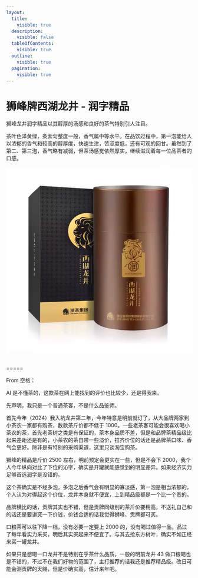 ```yaml
---
layout:
  title:
    visible: true
  description:
    visible: false
  tableOfContents:
    visible: true
  outline:
    visible: true
  pagination:
    visible: true
---
```


# 狮峰牌西湖龙井 - 润字精品

狮峰龙井润字精品以其醇厚的汤感和良好的茶气特别引人注目。

茶叶色泽黄绿，条索匀整度一般，香气属中等水平。在品饮过程中，第一泡能给人以浓郁的香气和较高的醇厚度，快速生津，苦涩度低，还有可观的回甘。虽然到了第二、第三泡，香气略有减弱，但茶汤感觉依然厚实，继续滋润着每一位品茶者的口感。

![狮峰龙井 润字](../.gitbook/assets/shi-feng-long-jing.png)

<br>
=====
<br>

From 空格：

AI 是不懂茶的，这款茶在网上能找到的评价也比较少，还是得我来。

先声明，我只是一个普通茶客，不是什么品鉴师。

首先今年（2024）我入坑龙井第二年，今年特意是明前就订了，从大品牌两家到小茶农一家都有购茶，数款茶斤价都不低于 1000。一些老茶客可能会很喜欢喝小茶农的茶，首先老茶树之类是有保证的，茶本身品质不差，但是和品牌茶精品级比起来差距还是有的，小茶农的茶自带一些溢价，拉齐价位的话还是品牌茶口味、香气会更好。除非是有特别的采购渠道，这里只谈淘宝购茶。

狮峰的精品是斤价 2500 左右，明前预定会更实在一些，但是不会下 2000，我个人今年纵向对比了下位的沁字，确实是开罐就能感觉到的明显差异。如果经济实力足够首选润字是没错的。

这个茶确实是不经多泡，多泡之后香气会有明显的寡淡感，第一泡是相当浓郁的，个人认为对得起这个价位，龙井本身就不便宜，上到精品级都是一个比一个贵的。

品牌横比的话，贡牌其实也不错，但是贡牌同级别的茶斤价要稍高，不送礼自己和的话还是要讲究一下价钱，价钱合适的话我觉得狮峰、贡牌都可买。

口粮茶可以往下降一档，没有必要一定要上 2000 的，没有喝过值得一品，品过了每年看实力采买，明后其实买起来不便宜了。与其去抢东方树叶，确实不如正经来买一罐龙井。

如果只是想喝一口龙井不是特别在乎茶什么品质，一般的明前龙井 43 做口粮喝也是不错的，不过不在我们好物的范围了，主打推荐的话我还是推荐精品级。改日可能会测贡牌的天赐，但是价确实高，估计来年吧。
